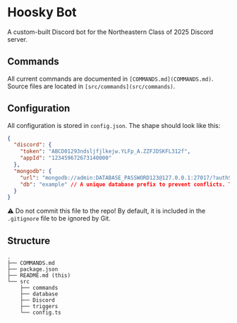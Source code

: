 # Hoosky Bot

A custom-built Discord bot for the Northeastern Class of 2025 Discord server.

## Commands

All current commands are documented in `[COMMANDS.md](COMMANDS.md)`. Source files are located in `[src/commands](src/commands)`.

## Configuration

All configuration is stored in `config.json`. The shape should look like this:

```json
{
  "discord": {
    "token": "ABCD01293ndsljfjlkejw.YLFp_A.ZZFJDSKFL312f",
    "appId": "123459672673140000"
  },
  "mongodb": {
    "url": "mongodb://admin:DATABASE_PASSWORD123@127.0.0.1:27017/?authSource=admin&readPreference=primary&ssl=false",
    "db": "example" // A unique database prefix to prevent conflicts. The bot creates a new database for every server ID: e.g., "aiyan-847507390956830760".
  }
}
```

⚠️ Do not commit this file to the repo! By default, it is included in the `.gitignore` file to be ignored by Git.

## Structure

```
.
├── COMMANDS.md
├── package.json
├── README.md (this)
└── src
    ├── commands
    ├── database
    ├── Discord
    ├── triggers
    └── config.ts
```

